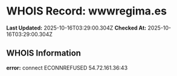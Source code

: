 # WHOIS Record: wwwregima.es

**Last Updated:** 2025-10-16T03:29:00.304Z
**Checked At:** 2025-10-16T03:29:00.304Z

## WHOIS Information

**error:** connect ECONNREFUSED 54.72.161.36:43

